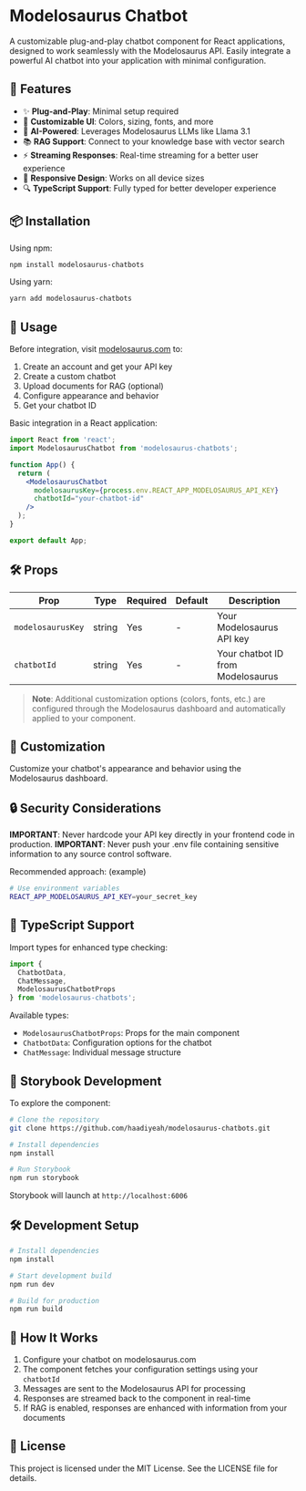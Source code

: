 # Modelosaurus Chatbot

A customizable plug-and-play chatbot component for React applications, designed to work seamlessly with the Modelosaurus API. Easily integrate a powerful AI chatbot into your application with minimal configuration.

## 🌟 Features

* ✨ **Plug-and-Play**: Minimal setup required
* 🎨 **Customizable UI**: Colors, sizing, fonts, and more
* 🤖 **AI-Powered**: Leverages Modelosaurus LLMs like Llama 3.1
* 📚 **RAG Support**: Connect to your knowledge base with vector search
* ⚡ **Streaming Responses**: Real-time streaming for a better user experience
* 📱 **Responsive Design**: Works on all device sizes
* 🔍 **TypeScript Support**: Fully typed for better developer experience

## 📦 Installation

Using npm:
```bash
npm install modelosaurus-chatbots
```

Using yarn:
```bash
yarn add modelosaurus-chatbots
```

## 🚀 Usage

Before integration, visit [modelosaurus.com](https://modelosaurus.com) to:
1. Create an account and get your API key
2. Create a custom chatbot
3. Upload documents for RAG (optional)
4. Configure appearance and behavior
5. Get your chatbot ID

Basic integration in a React application:

```jsx
import React from 'react';
import ModelosaurusChatbot from 'modelosaurus-chatbots';

function App() {
  return (
    <ModelosaurusChatbot 
      modelosaurusKey={process.env.REACT_APP_MODELOSAURUS_API_KEY}
      chatbotId="your-chatbot-id"
    />
  );
}

export default App;
```

## 🛠 Props

| Prop | Type | Required | Default | Description |
|------|------|----------|---------|-------------|
| `modelosaurusKey` | string | Yes | - | Your Modelosaurus API key |
| `chatbotId` | string | Yes | - | Your chatbot ID from Modelosaurus |

> **Note**: Additional customization options (colors, fonts, etc.) are configured through the Modelosaurus dashboard and automatically applied to your component.

## 🎨 Customization

Customize your chatbot's appearance and behavior using the Modelosaurus dashboard.

## 🔒 Security Considerations

**IMPORTANT**: Never hardcode your API key directly in your frontend code in production.
**IMPORTANT**: Never push your .env file containing sensitive information to any source control software.

Recommended approach: (example)
```bash
# Use environment variables
REACT_APP_MODELOSAURUS_API_KEY=your_secret_key
```

## 📝 TypeScript Support

Import types for enhanced type checking:

```typescript
import { 
  ChatbotData, 
  ChatMessage, 
  ModelosaurusChatbotProps 
} from 'modelosaurus-chatbots';
```

Available types:
- `ModelosaurusChatbotProps`: Props for the main component
- `ChatbotData`: Configuration options for the chatbot
- `ChatMessage`: Individual message structure

## 📖 Storybook Development

To explore the component:

```bash
# Clone the repository
git clone https://github.com/haadiyeah/modelosaurus-chatbots.git

# Install dependencies
npm install

# Run Storybook
npm run storybook
```

Storybook will launch at `http://localhost:6006`

## 🛠 Development Setup

```bash
# Install dependencies
npm install

# Start development build
npm run dev

# Build for production
npm run build
```

## 🤖 How It Works

1. Configure your chatbot on modelosaurus.com
2. The component fetches your configuration settings using your `chatbotId`
3. Messages are sent to the Modelosaurus API for processing
4. Responses are streamed back to the component in real-time
5. If RAG is enabled, responses are enhanced with information from your documents

## 📄 License

This project is licensed under the MIT License. See the LICENSE file for details.